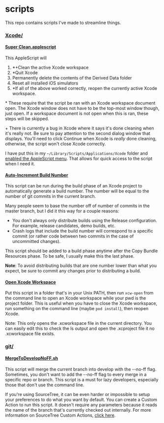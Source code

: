 # scripts
This repo contains scripts I've made to streamline things.

### [Xcode/](https://github.com/cjwhitsitt/scripts/tree/master/Xcode)
#### [Super Clean.applescript](https://github.com/cjwhitsitt/scripts/blob/master/Xcode/Super%20Clean.applescript)
This AppleScript will 

1. \*\+Clean the active Xcode workspace
2. \*Quit Xcode
3. Permanently delete the contents of the Derived Data folder
4. Reset all installed iOS simulators
5. \*If all of the above worked correctly, reopen the currently active Xcode workspace.

\* These require that the script be ran with an Xcode workspace document open. The Xcode window does not have to be the top-most window though, just open. If a workspace document is not open when this is ran, these steps will be skipped.

\+ There is currently a bug in Xcode where it says it's done cleaning when it's really not. Be sure to pay attention to the second dialog window that displays. You'll need to click Continue when Xcode is *really* done cleaning, otherwise, the script won't close Xcode correctly.

I have put this in my `~/Library/Scripts/Applications/Xcode` folder and [enabled the AppleScript menu](http://thepoch.com/2012/enable-the-script-menu-in-mac-os-xs-menu-bar.html). That allows for quick access to the script when I need it.

#### [Auto-Increment Build Number](https://github.com/cjwhitsitt/scripts/blob/master/Xcode/buildNumberFromGitCommit.sh)
This script can be run during the build phase of an Xcode project to automatically generate a build number. The number will be equal to the number of git commits in the current branch.

Many people seem to base the number off of number of commits in the master branch, but I did it this way for a couple reasons:

- You don't always only distribute builds using the Release configuration. For example, release candidates, demo builds, etc.
- Crash logs that include the build number will correspond to a specific commit (or rather code between two commits in the case of uncommitted changes).

This script should be added to a build phase anytime after the Copy Bundle Resources phase. To be safe, I usually make this the last phase.

**Note**: To avoid distributing builds that are one number lower than what you expect, be sure to commit any changes prior to distributing a build.

#### [Open Xcode Workspace](https://github.com/cjwhitsitt/scripts/blob/master/Xcode/xcw-open)
Put this script in a folder that's in your Unix PATH, then run `xcw-open` from the command line to open an Xcode workspace while your pwd is the project folder.  This is useful when you have to close the Xcode workspace, run something on the command line (maybe `pod install`), then reopen Xcode.

Note: This only opens the .xcworkspace file in the current directory. You can easily edit this to check the ls output and open the .xcproject file it no .xcworkspace file exists.

### [git/](https://github.com/cjwhitsitt/scripts/tree/master/git)
#### [MergeToDevelopNoFF.sh](https://github.com/cjwhitsitt/scripts/blob/master/git/MergeToDevelopNoFF.sh)
This script will merge the current branch into develop with the --no-ff flag. Sometimes, you don't want to add the --no-ff flag to every merge in a specific repo or branch. This script is a must for lazy developers, especially those that don't use the command line.

If you're using SourceTree, it can be even harder or impossible to setup your preferences to do what you want by default. You can create a Custom Action to run this script. It doesn't require any parameters because it reads the name of the branch that's currently checked out internally.
For more information on SourceTree Custom Actions, [click here](https://blog.sourcetreeapp.com/2012/02/08/custom-actions-more-power-to-you/).
